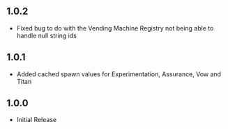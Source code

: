 ## 1.0.2
* Fixed bug to do with the Vending Machine Registry not being able to handle null string ids

## 1.0.1
* Added cached spawn values for Experimentation, Assurance, Vow and Titan

## 1.0.0
* Initial Release